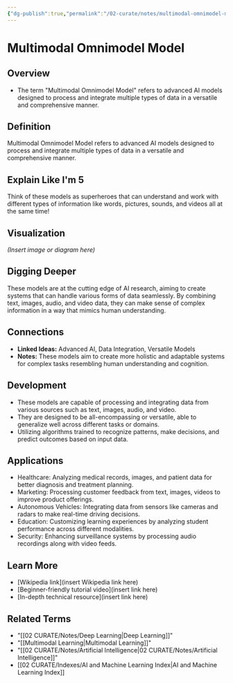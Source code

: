 ```yaml
---
{"dg-publish":true,"permalink":"/02-curate/notes/multimodal-omnimodel-model/","title":"Multimodal Omnimodel Model","tags":["ai","multimodal"]}
---
```


# Multimodal Omnimodel Model

## Overview
- The term "Multimodal Omnimodel Model" refers to advanced AI models designed to process and integrate multiple types of data in a versatile and comprehensive manner.

## **Definition**  
Multimodal Omnimodel Model refers to advanced AI models designed to process and integrate multiple types of data in a versatile and comprehensive manner.

## **Explain Like I'm 5**  
Think of these models as superheroes that can understand and work with different types of information like words, pictures, sounds, and videos all at the same time!

## **Visualization**
*(Insert image or diagram here)*

## **Digging Deeper**
These models are at the cutting edge of AI research, aiming to create systems that can handle various forms of data seamlessly. By combining text, images, audio, and video data, they can make sense of complex information in a way that mimics human understanding.

## Connections
- **Linked Ideas:** Advanced AI, Data Integration, Versatile Models
- **Notes:** These models aim to create more holistic and adaptable systems for complex tasks resembling human understanding and cognition.

## Development
- These models are capable of processing and integrating data from various sources such as text, images, audio, and video.
- They are designed to be all-encompassing or versatile, able to generalize well across different tasks or domains.
- Utilizing algorithms trained to recognize patterns, make decisions, and predict outcomes based on input data.

## **Applications**  
- Healthcare: Analyzing medical records, images, and patient data for better diagnosis and treatment planning.
- Marketing: Processing customer feedback from text, images, videos to improve product offerings.
- Autonomous Vehicles: Integrating data from sensors like cameras and radars to make real-time driving decisions.
- Education: Customizing learning experiences by analyzing student performance across different modalities.
- Security: Enhancing surveillance systems by processing audio recordings along with video feeds.

## **Learn More**  
- [Wikipedia link](insert Wikipedia link here)
- [Beginner-friendly tutorial video](insert link here)
- [In-depth technical resource](insert link here)

## **Related Terms**  
- "[[02 CURATE/Notes/Deep Learning\|Deep Learning]]"
- "[[Multimodal Learning\|Multimodal Learning]]"
- "[[02 CURATE/Notes/Artificial Intelligence\|02 CURATE/Notes/Artificial Intelligence]]"
- [[02 CURATE/Indexes/AI and Machine Learning Index\|AI and Machine Learning Index]]